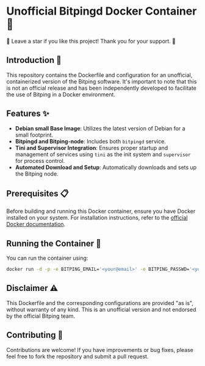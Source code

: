 # Unofficial Bitpingd Docker Container 🚀
🌟 Leave a star if you like this project! Thank you for your support. 🙂

## Introduction 📖

This repository contains the Dockerfile and configuration for an unofficial, containerized version of the Bitping software. It's important to note that this is not an official release and has been independently developed to facilitate the use of Bitping in a Docker environment.

## Features ✨

- **Debian small Base Image**: Utilizes the latest version of Debian for a small footprint.
- **Bitpingd and Bitping-node**: Includes both `bitpingd` service.
- **Tini and Supervisor Integration**: Ensures proper startup and management of services using `tini` as the init system and `supervisor` for process control.
- **Automated Download and Setup**: Automatically downloads and sets up the Bitping node.

## Prerequisites 📋

Before building and running this Docker container, ensure you have Docker installed on your system. For installation instructions, refer to the [official Docker documentation](https://docs.docker.com/get-docker/).

## Running the Container 🐳
You can run the container using:
```bash
docker run -d -p -e BITPING_EMAIL='<your@email>' -e BITPING_PASSWD='<yourpassword>' -v "./.data/.bitpingd:/root/.bitpingd" --name bitping_container mrcolorrain/bitping
```

## Disclaimer ⚠️
This Dockerfile and the corresponding configurations are provided "as is", without warranty of any kind. This is an unofficial version and not endorsed by the official Bitping team.

## Contributing 🤝
Contributions are welcome! If you have improvements or bug fixes, please feel free to fork the repository and submit a pull request.
